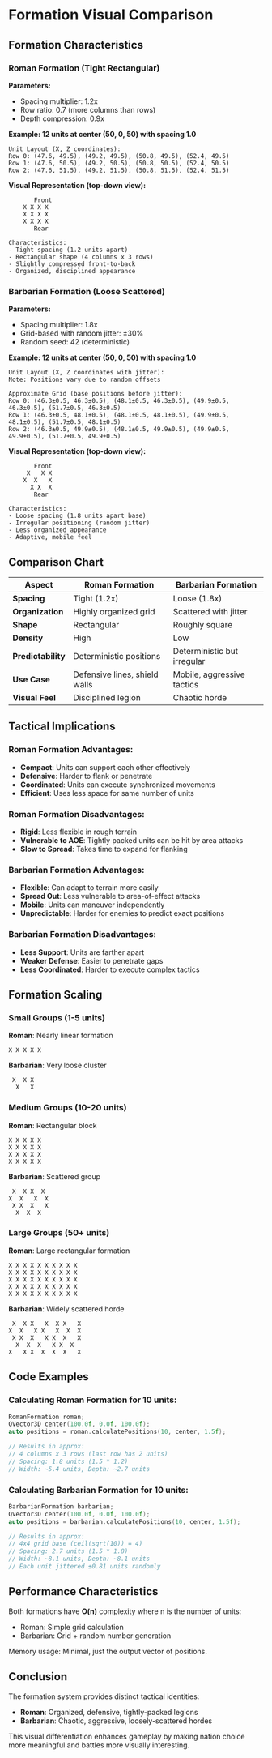 # Formation Visual Comparison

## Formation Characteristics

### Roman Formation (Tight Rectangular)

**Parameters:**
- Spacing multiplier: 1.2x
- Row ratio: 0.7 (more columns than rows)
- Depth compression: 0.9x

**Example: 12 units at center (50, 0, 50) with spacing 1.0**

```
Unit Layout (X, Z coordinates):
Row 0: (47.6, 49.5), (49.2, 49.5), (50.8, 49.5), (52.4, 49.5)
Row 1: (47.6, 50.5), (49.2, 50.5), (50.8, 50.5), (52.4, 50.5)  
Row 2: (47.6, 51.5), (49.2, 51.5), (50.8, 51.5), (52.4, 51.5)
```

**Visual Representation (top-down view):**
```
       Front
    X X X X
    X X X X
    X X X X
       Rear

Characteristics:
- Tight spacing (1.2 units apart)
- Rectangular shape (4 columns x 3 rows)
- Slightly compressed front-to-back
- Organized, disciplined appearance
```

### Barbarian Formation (Loose Scattered)

**Parameters:**
- Spacing multiplier: 1.8x
- Grid-based with random jitter: ±30%
- Random seed: 42 (deterministic)

**Example: 12 units at center (50, 0, 50) with spacing 1.0**

```
Unit Layout (X, Z coordinates with jitter):
Note: Positions vary due to random offsets

Approximate Grid (base positions before jitter):
Row 0: (46.3±0.5, 46.3±0.5), (48.1±0.5, 46.3±0.5), (49.9±0.5, 46.3±0.5), (51.7±0.5, 46.3±0.5)
Row 1: (46.3±0.5, 48.1±0.5), (48.1±0.5, 48.1±0.5), (49.9±0.5, 48.1±0.5), (51.7±0.5, 48.1±0.5)
Row 2: (46.3±0.5, 49.9±0.5), (48.1±0.5, 49.9±0.5), (49.9±0.5, 49.9±0.5), (51.7±0.5, 49.9±0.5)
```

**Visual Representation (top-down view):**
```
       Front
     X   X X
    X  X   X
      X X  X
       Rear

Characteristics:
- Loose spacing (1.8 units apart base)
- Irregular positioning (random jitter)
- Less organized appearance
- Adaptive, mobile feel
```

## Comparison Chart

| Aspect | Roman Formation | Barbarian Formation |
|--------|----------------|---------------------|
| **Spacing** | Tight (1.2x) | Loose (1.8x) |
| **Organization** | Highly organized grid | Scattered with jitter |
| **Shape** | Rectangular | Roughly square |
| **Density** | High | Low |
| **Predictability** | Deterministic positions | Deterministic but irregular |
| **Use Case** | Defensive lines, shield walls | Mobile, aggressive tactics |
| **Visual Feel** | Disciplined legion | Chaotic horde |

## Tactical Implications

### Roman Formation Advantages:
- **Compact**: Units can support each other effectively
- **Defensive**: Harder to flank or penetrate
- **Coordinated**: Units can execute synchronized movements
- **Efficient**: Uses less space for same number of units

### Roman Formation Disadvantages:
- **Rigid**: Less flexible in rough terrain
- **Vulnerable to AOE**: Tightly packed units can be hit by area attacks
- **Slow to Spread**: Takes time to expand for flanking

### Barbarian Formation Advantages:
- **Flexible**: Can adapt to terrain more easily
- **Spread Out**: Less vulnerable to area-of-effect attacks
- **Mobile**: Units can maneuver independently
- **Unpredictable**: Harder for enemies to predict exact positions

### Barbarian Formation Disadvantages:
- **Less Support**: Units are farther apart
- **Weaker Defense**: Easier to penetrate gaps
- **Less Coordinated**: Harder to execute complex tactics

## Formation Scaling

### Small Groups (1-5 units)

**Roman**: Nearly linear formation
```
X X X X X
```

**Barbarian**: Very loose cluster
```
 X  X X 
  X   X
```

### Medium Groups (10-20 units)

**Roman**: Rectangular block
```
X X X X X
X X X X X
X X X X X
X X X X X
```

**Barbarian**: Scattered group
```
 X  X X  X 
X  X   X  X
 X X  X   X
  X  X  X  
```

### Large Groups (50+ units)

**Roman**: Large rectangular formation
```
X X X X X X X X X X
X X X X X X X X X X
X X X X X X X X X X
X X X X X X X X X X
X X X X X X X X X X
```

**Barbarian**: Widely scattered horde
```
 X  X X   X  X X   X 
X  X   X X   X  X  X
 X X  X   X X  X   X
  X  X  X   X X  X  
X   X X  X  X  X   X
```

## Code Examples

### Calculating Roman Formation for 10 units:
```cpp
RomanFormation roman;
QVector3D center(100.0f, 0.0f, 100.0f);
auto positions = roman.calculatePositions(10, center, 1.5f);

// Results in approx:
// 4 columns x 3 rows (last row has 2 units)
// Spacing: 1.8 units (1.5 * 1.2)
// Width: ~5.4 units, Depth: ~2.7 units
```

### Calculating Barbarian Formation for 10 units:
```cpp
BarbarianFormation barbarian;
QVector3D center(100.0f, 0.0f, 100.0f);
auto positions = barbarian.calculatePositions(10, center, 1.5f);

// Results in approx:
// 4x4 grid base (ceil(sqrt(10)) = 4)
// Spacing: 2.7 units (1.5 * 1.8)
// Width: ~8.1 units, Depth: ~8.1 units
// Each unit jittered ±0.81 units randomly
```

## Performance Characteristics

Both formations have **O(n)** complexity where n is the number of units:
- Roman: Simple grid calculation
- Barbarian: Grid + random number generation

Memory usage: Minimal, just the output vector of positions.

## Conclusion

The formation system provides distinct tactical identities:
- **Roman**: Organized, defensive, tightly-packed legions
- **Barbarian**: Chaotic, aggressive, loosely-scattered hordes

This visual differentiation enhances gameplay by making nation choice more meaningful and battles more visually interesting.
